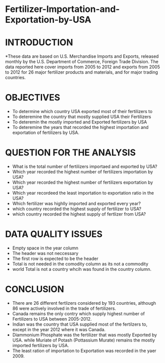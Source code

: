 # Fertilizer-Importation-and-Exportation-by-USA
# INTRODUCTION
*These data are based on U.S. Merchandise Imports and Exports, released monthly by the U.S. Department of Commerce, Foreign Trade Division. The data reported here cover imports from 2005 to 2012 and exports from 2005 to 2012 for 26 major fertilizer products and materials, and for major trading countries.
# OBJECTIVES
* To determine which country USA exported most of their fertilizers to
* To deteremine the country that mostly supplied USA their Fertilizers
* To deteremin the mostly imported and Exported fertilizers by USA
* To deteremine the years that recorded the highest importation and exportation of fertilizers by USA.
# QUESTION FOR THE ANALYSIS
* What is the total number of fertilizers importaed and exported by USA?
* Which year recorded the highest number of fertilizers importation by USA?
* Which year recorded the highest number of fertilizers exportation by USA?
* Which year recordeed the least importation to exportation ratio in the USA?
* Which fertilizer was highlly imported and exported every year?
* which country recorded the highest supply of fertilizer to USA?
* which country recorded the highest supply of fertlizer from USA?
# DATA QUALITY ISSUES
* Empty space in the year column
* The header was not neccessary
* The first row is expected to be the header
* Total is not needed in the comodity column as its not a commodity
* world Total is not a country whcih was found in the country column.
# CONCLUSION
* There are 26 different fertlizers considered by 193 countries, although 86 were actively involved in the trade of fertilizers.
* Canada remains the only contry which supply highest number of Fertilizers to USA between 2005-2012.
* Indian was the country that USA supplied most of the fertilzers to, except in the year 2012 where it was Canada.
* Diammonium Phosphate was the fertilizer that was mostly Exported by USA. while Muriate of Potash (Pottassium Murate) remains the mostly imported fertilizers by USA.
* The least ration of importation to Exportation was recorded in the yaer 2009.
